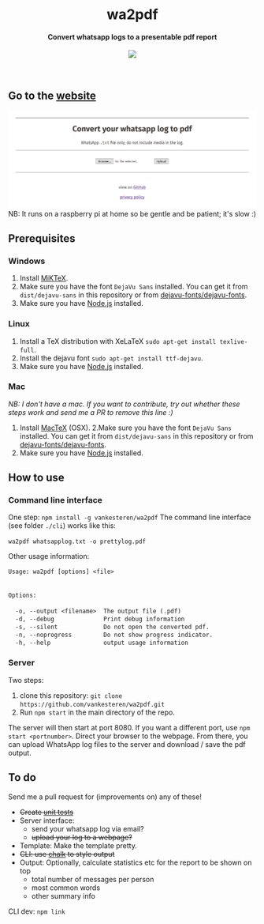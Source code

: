 <p align="center">
  <!--img src="img.svg" width="250px"></img>
  <br-->
  <h1 align="center">wa2pdf</h1>
  <h4 align="center">Convert whatsapp logs to a presentable pdf report</h4>
  <p align="center">
    <a href="https://travis-ci.org/vankesteren/wa2pdf"><img src="https://travis-ci.org/vankesteren/wa2pdf.svg?branch=master"></a>
  </p>
</p>
<br>

## Go to the [website](wa2pdf.ddns.net)
[![](server.png)](wa2pdf.ddns.net)
NB: It runs on a raspberry pi at home so be gentle and be patient; it's slow :)

## Prerequisites
### Windows
1. Install [MiKTeX](https://miktex.org/).
2. Make sure you have the font `DejaVu Sans` installed. You can get it from `dist/dejavu-sans` in this repository or from [dejavu-fonts/dejavu-fonts](https://github.com/dejavu-fonts/dejavu-fonts/releases).
3. Make sure you have [Node.js](https://nodejs.org/) installed.

### Linux
1. Install a TeX distribution with XeLaTeX `sudo apt-get install texlive-full`.
2. Install the dejavu font `sudo apt-get install ttf-dejavu`.
3. Make sure you have [Node.js](https://nodejs.org/) installed.


### Mac
_NB: I don't have a mac. If you want to contribute, try out whether these steps work and send me a PR to remove this line :)_
1. Install [MacTeX](http://www.tug.org/mactex/) (OSX).
2.Make sure you have the font `DejaVu Sans` installed. You can get it from `dist/dejavu-sans` in this repository or from [dejavu-fonts/dejavu-fonts](https://github.com/dejavu-fonts/dejavu-fonts/releases).
3. Make sure you have [Node.js](https://nodejs.org/) installed.

## How to use
### Command line interface
One step: `npm install -g vankesteren/wa2pdf`
The command line interface (see folder `./cli`) works like this:

`wa2pdf whatsapplog.txt -o prettylog.pdf`

Other usage information:
```
Usage: wa2pdf [options] <file>


Options:

  -o, --output <filename>  The output file (.pdf)
  -d, --debug              Print debug information
  -s, --silent             Do not open the converted pdf.
  -n, --noprogress         Do not show progress indicator.
  -h, --help               output usage information
```

### Server
Two steps:
1. clone this repository: `git clone https://github.com/vankesteren/wa2pdf.git`
2. Run `npm start` in the main directory of the repo.

The server will then start at port 8080. If you want a different port, use `npm start <portnumber>`. Direct your browser to the webpage. From there, you can upload WhatsApp log files to the server and download / save the pdf output.

## To do
Send me a pull request for (improvements on) any of these!
- ~~Create [unit tests](https://travis-ci.org/vankesteren/wa2pdf)~~
- Server interface:
    - send your whatsapp log via email?
    - ~~upload your log to a webpage?~~
- Template: Make the template pretty.
- ~~CLI: use [chalk](https://www.npmjs.com/package/chalk.) to style output~~
- Output: Optionally, calculate statistics etc for the report to be shown on top
    - total number of messages per person
    - most common words
    - other summary info

CLI dev: `npm link`
